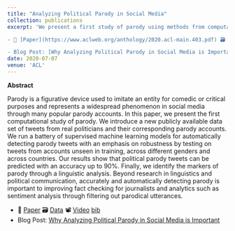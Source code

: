```yaml
---
title: "Analyzing Political Parody in Social Media"
collection: publications
excerpt: 'We present a first study of parody using methods from computational linguistics and machine learning. We introduce a freely available large-scale data set containing a total of 131,666 English tweets from 184 real and corresponding parody accounts, and evaluate a range of neural models achieving high predictive accuracy.

- 📜 [Paper](https://www.aclweb.org/anthology/2020.acl-main.403.pdf) 🗃️ [Data](https://archive.org/details/parody_data_acl20) 📽️ [Video](https://slideslive.com/38929044/analyzing-political-parody-in-social-media) [bib](https://aclanthology.org/2020.acl-main.403.bib)

- Blog Post: [Why Analyzing Political Parody in Social Media is Important](https://medium.com/@danaesavi/why-analyzing-political-parody-in-social-media-is-important-c44f687403ed)'
date: 2020-07-07
venue: 'ACL'
---
```


**Abstract**

Parody is a figurative device used to imitate an entity for comedic or critical purposes and represents a widespread phenomenon in social media through many popular parody accounts. In this paper, we present the first computational study of parody. We introduce a new publicly available data set of tweets from real politicians and their corresponding parody accounts. We run a battery of supervised machine learning models for automatically detecting parody tweets with an emphasis on robustness by testing on tweets from accounts unseen in training, across different genders and across countries. Our results show that political parody tweets can be predicted with an accuracy up to 90%. Finally, we identify the markers of parody through a linguistic analysis. Beyond research in linguistics and political communication, accurately and automatically detecting parody is important to improving fact checking for journalists and analytics such as sentiment analysis through filtering out parodical utterances.


- 📜 [Paper](https://www.aclweb.org/anthology/2020.acl-main.403.pdf) 🗃️ [Data](https://archive.org/details/parody_data_acl20) 📽️ [Video](https://slideslive.com/38929044/analyzing-political-parody-in-social-media) [bib](https://aclanthology.org/2020.acl-main.403.bib)
- Blog Post: [Why Analyzing Political Parody in Social Media is Important](https://medium.com/@danaesavi/why-analyzing-political-parody-in-social-media-is-important-c44f687403ed)


